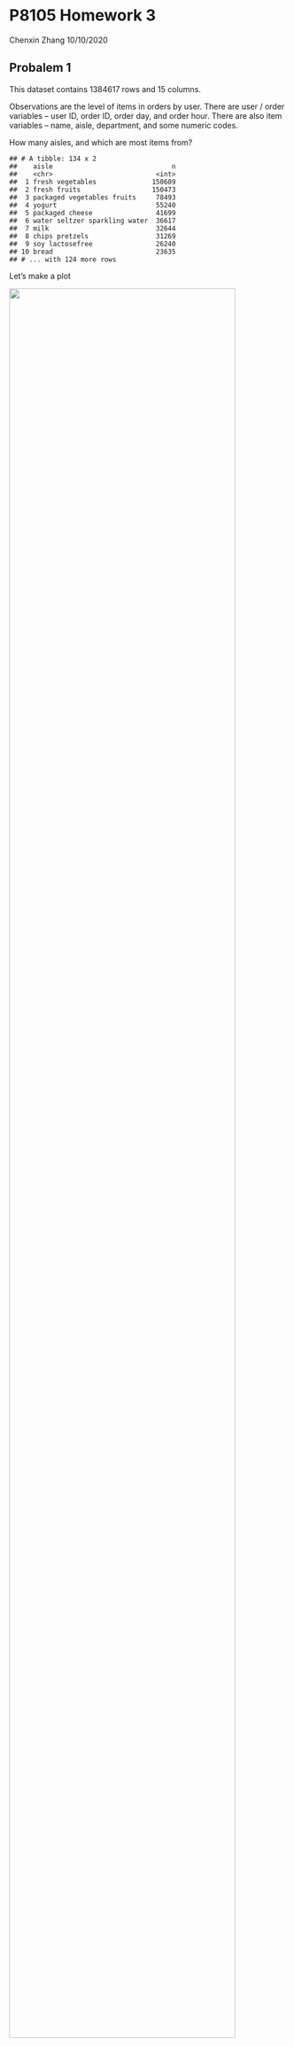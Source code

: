 P8105 Homework 3
================
Chenxin Zhang
10/10/2020

## Probalem 1

This dataset contains 1384617 rows and 15 columns.

Observations are the level of items in orders by user. There are user /
order variables – user ID, order ID, order day, and order hour. There
are also item variables – name, aisle, department, and some numeric
codes.

How many aisles, and which are most items from?

    ## # A tibble: 134 x 2
    ##    aisle                              n
    ##    <chr>                          <int>
    ##  1 fresh vegetables              150609
    ##  2 fresh fruits                  150473
    ##  3 packaged vegetables fruits     78493
    ##  4 yogurt                         55240
    ##  5 packaged cheese                41699
    ##  6 water seltzer sparkling water  36617
    ##  7 milk                           32644
    ##  8 chips pretzels                 31269
    ##  9 soy lactosefree                26240
    ## 10 bread                          23635
    ## # ... with 124 more rows

Let’s make a plot

<img src="p8105_hw3_cz2634_files/figure-gfm/unnamed-chunk-3-1.png" width="90%" />

Let’s make a table\!\!

| aisle                      | product\_name                                 |    n | rank |
| :------------------------- | :-------------------------------------------- | ---: | ---: |
| baking ingredients         | Light Brown Sugar                             |  499 |    1 |
| baking ingredients         | Pure Baking Soda                              |  387 |    2 |
| baking ingredients         | Cane Sugar                                    |  336 |    3 |
| dog food care              | Snack Sticks Chicken & Rice Recipe Dog Treats |   30 |    1 |
| dog food care              | Organix Chicken & Brown Rice Recipe           |   28 |    2 |
| dog food care              | Small Dog Biscuits                            |   26 |    3 |
| packaged vegetables fruits | Organic Baby Spinach                          | 9784 |    1 |
| packaged vegetables fruits | Organic Raspberries                           | 5546 |    2 |
| packaged vegetables fruits | Organic Blueberries                           | 4966 |    3 |

Apples vs ice cream..

    ## # A tibble: 2 x 8
    ## # Groups:   product_name [2]
    ##   product_name       `0`   `1`   `2`   `3`   `4`   `5`   `6`
    ##   <chr>            <dbl> <dbl> <dbl> <dbl> <dbl> <dbl> <dbl>
    ## 1 Coffee Ice Cream  13.8  14.3  15.4  15.3  15.2  12.3  13.8
    ## 2 Pink Lady Apples  13.4  11.4  11.7  14.2  11.6  12.8  11.9

## Probalem 2

#### 2.1 Load, tidy, and otherwise wrangle the data

    ## # A tibble: 50,400 x 6
    ##    week  day_id day    minute ac_counts weekday_weekend
    ##    <fct> <fct>  <fct>   <int>     <dbl> <fct>          
    ##  1 1     1      Friday      1      88.4 weekday        
    ##  2 1     1      Friday      2      82.2 weekday        
    ##  3 1     1      Friday      3      64.4 weekday        
    ##  4 1     1      Friday      4      70.0 weekday        
    ##  5 1     1      Friday      5      75.0 weekday        
    ##  6 1     1      Friday      6      66.3 weekday        
    ##  7 1     1      Friday      7      53.8 weekday        
    ##  8 1     1      Friday      8      47.8 weekday        
    ##  9 1     1      Friday      9      55.5 weekday        
    ## 10 1     1      Friday     10      43.0 weekday        
    ## # ... with 50,390 more rows

  - This dataset includes 50400 rows and 6. It is consist of
    variabels：week, day\_id, day, minute, ac\_counts,
    weekday\_weekend.

#### 2.2 the total activity over the day

| week |    Monday |  Tuesday | Wednesday | Thursday |   Friday | Saturday | Sunday |  total\_week |
| :--- | --------: | -------: | --------: | -------: | -------: | -------: | -----: | -----------: |
| 1    |  78828.07 | 307094.2 |    340115 | 355923.6 | 480542.6 |   376254 | 631105 | 196039594401 |
| 2    | 295431.00 | 423245.0 |    440962 | 474048.0 | 568839.0 |   607175 | 422018 |  45410217006 |
| 3    | 685910.00 | 381507.0 |    468869 | 371230.0 | 467420.0 |   382928 | 467052 | 126168055179 |
| 4    | 409450.00 | 319568.0 |    434460 | 340291.0 | 154049.0 |     1440 | 260617 |  49864375939 |
| 5    | 389080.00 | 367824.0 |    445366 | 549658.0 | 620860.0 |     1440 | 138421 |  66111700330 |

\*The table shows that the men does less activities on weekend than on
weekdays.

#### 2.3 single-panel plot

<img src="p8105_hw3_cz2634_files/figure-gfm/unnamed-chunk-8-1.png" width="90%" />

  - As is shown in the graph, the men usually does activity frequently
    from 8am to 9pm in weekdays. During weekend, he has less activity
    time on Saturday, while much activity time in Sunday morning.

## Problem 3

#### 3.1 Data cleaning

|                                                  |              |
| :----------------------------------------------- | :----------- |
| Name                                             | ny\_noaa\_df |
| Number of rows                                   | 2595176      |
| Number of columns                                | 9            |
| \_\_\_\_\_\_\_\_\_\_\_\_\_\_\_\_\_\_\_\_\_\_\_   |              |
| Column type frequency:                           |              |
| character                                        | 1            |
| factor                                           | 3            |
| numeric                                          | 5            |
| \_\_\_\_\_\_\_\_\_\_\_\_\_\_\_\_\_\_\_\_\_\_\_\_ |              |
| Group variables                                  | None         |

Data summary

**Variable type: character**

| skim\_variable | n\_missing | complete\_rate | min | max | empty | n\_unique | whitespace |
| :------------- | ---------: | -------------: | --: | --: | ----: | --------: | ---------: |
| id             |          0 |              1 |  11 |  11 |     0 |       747 |          0 |

**Variable type: factor**

| skim\_variable | n\_missing | complete\_rate | ordered | n\_unique | top\_counts                                       |
| :------------- | ---------: | -------------: | :------ | --------: | :------------------------------------------------ |
| year           |          0 |              1 | FALSE   |        30 | 201: 159671, 200: 148721, 200: 122665, 200: 93249 |
| month          |          0 |              1 | FALSE   |        12 | 10: 224471, 12: 223603, 07: 220348, 08: 220100    |
| day            |          0 |              1 | FALSE   |        31 | 01: 85258, 02: 85258, 03: 85258, 04: 85258        |

**Variable type: numeric**

| skim\_variable | n\_missing | complete\_rate |  mean |     sd |     p0 |   p25 |  p50 |  p75 |  p100 |
| :------------- | ---------: | -------------: | ----: | -----: | -----: | ----: | ---: | ---: | ----: |
| prcp           |     145838 |           0.94 |  2.98 |   7.82 |    0.0 |   0.0 |  0.0 |  2.3 |  2286 |
| snow           |     381221 |           0.85 |  4.99 |  27.22 |    0.0 |   0.0 |  0.0 |  0.0 | 10160 |
| snwd           |     591786 |           0.77 | 37.31 | 113.54 |    0.0 |   0.0 |  0.0 |  0.0 |  9195 |
| tmax           |    1134358 |           0.56 | 13.98 |  11.14 | \-38.9 |   5.0 | 15.0 | 23.3 |    60 |
| tmin           |    1134420 |           0.56 |  3.03 |  10.40 | \-59.4 | \-3.9 |  3.3 | 11.1 |    60 |

    ## # A tibble: 281 x 4
    ##     snow na.rm       n  rank
    ##    <dbl> <lgl>   <int> <int>
    ##  1     0 TRUE  2008509     1
    ##  2     3 TRUE     8790    10
    ##  3     5 TRUE     9748     8
    ##  4     8 TRUE     9962     7
    ##  5    10 TRUE     5106    12
    ##  6    13 TRUE    23095     4
    ##  7    15 TRUE     3672    16
    ##  8    18 TRUE     3226    17
    ##  9    20 TRUE     4797    13
    ## 10    23 TRUE     1959    24
    ## # ... with 271 more rows

  - The dataset is consist of 2595176 rows and 9 columns. It contains
    variables: id, year, month, day, prcp, snow, snwd, tmax, tmin. For
    snowfall, the most commonly observed value is 0. As is shown in the
    snow\_df, there are 2,008,509 out of 2,595,176 days without snow,
    which rank 1.

#### 3.2 Average max temperature in January and in July

\*January outliers

| year | month | id          | avg\_tmax |
| :--- | :---- | :---------- | --------: |
| 1982 | 01    | USC00301723 |    \-13.4 |
| 1994 | 01    | USC00304996 |    \-10.6 |
| 1994 | 01    | USW00094725 |    \-10.2 |
| 1998 | 01    | USC00303464 |      10.2 |
| 2004 | 01    | USC00306957 |    \-10.8 |
| 2004 | 01    | USW00094725 |    \-10.4 |
| 2004 | 01    | USW00094740 |    \-10.4 |
| 2005 | 01    | USC00305925 |    \-12.2 |

\*July outliers

| year | month | id          | avg\_tmax |
| :--- | :---- | :---------- | --------: |
| 1984 | 07    | USC00308946 |      19.1 |
| 1988 | 07    | USC00308962 |      14.0 |
| 2000 | 07    | USC00306957 |      19.8 |
| 2000 | 07    | USC00308248 |      19.9 |
| 2004 | 07    | USC00302454 |      18.3 |
| 2007 | 07    | USC00309389 |      19.2 |
| 2010 | 07    | USC00305377 |      33.6 |

<img src="p8105_hw3_cz2634_files/figure-gfm/unnamed-chunk-11-1.png" width="90%" />

  - “The average max temperature in July in each station across years”
    shows that it is relatively low temperature in 1994,2004, and
    relatively high temperature in 1990,1995,1998,2002,2006. “The
    average max temperature in July in each station across years” shows
    that it is relatively low temperature in 1988,1992,2000 and
    relatively high temperature in 1983,1999,2010. According to the
    graph, we can easily see that average max temperature in both
    January and July over year are fluctuated. The temperature fluctuate
    between -13.4 to 10.2, while the temperature fluctuate between 14.0
    to 33.6.

#### 3.3

*plot showing tmax vs tmin for the full dataset *plot showing the
distribution of snowfall values greater than 0 and less than 100
separately by year

\*two-panel plot
<img src="p8105_hw3_cz2634_files/figure-gfm/unnamed-chunk-14-1.png" width="90%" />

  - The temp\_df shows that the maximum temperatures over years have a
    larger range between the Q1 to Q3 than the minimum temperature,
    according to the width of the box. However, the minimum temperatures
    over years have larger range from Q1 to Q4, as they have more
    outliers.
  - The snowfall\_df shows the values of snowfall concentrate on 0-25mm,
    50mm, 75mm. The fluctuation of snowfall over years are stable.
